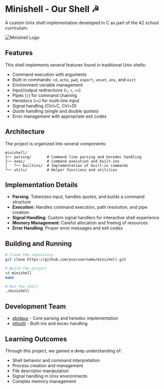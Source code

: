 # Minishell - Our Shell ☭

A custom Unix shell implementation developed in C as part of the 42 school curriculum.

![Minishell Logo](https://s1.qwant.com/thumbr/474x315/3/d/3d8ed8c83719322da94e15b8721ab037dd577b95916cc4812af39f6459e659/th.jpg?u=https%3A%2F%2Ftse.mm.bing.net%2Fth%3Fid%3DOIP.vBzv5fn5KZA9CFWF7P3feAHaE7%26pid%3DApi&q=0&b=1&p=0&a=0)

## Features

This shell implements several features found in traditional Unix shells:

- Command execution with arguments
- Built-in commands: `cd`, `echo`, `pwd`, `export`, `unset`, `env`, and `exit`
- Environment variable management
- Input/output redirections (`<`, `>`, `>>`)
- Pipes (`|`) for command chaining
- Heredocs (`<<`) for multi-line input
- Signal handling (Ctrl+C, Ctrl+D)
- Quote handling (single and double quotes)
- Error management with appropriate exit codes

## Architecture

The project is organized into several components:

```
minishell/
├── parsing/       # Command line parsing and heredoc handling
├── exec/          # Command execution and built-ins
│   └── builtins/  # Implementation of built-in commands
└── utils/         # Helper functions and utilities
```

## Implementation Details

- **Parsing**: Tokenizes input, handles quotes, and builds a command structure
- **Execution**: Handles command execution, path resolution, and pipe creation
- **Signal Handling**: Custom signal handlers for interactive shell experience
- **Memory Management**: Careful allocation and freeing of resources
- **Error Handling**: Proper error messages and exit codes

## Building and Running

```bash
# Clone the repository
git clone https://github.com/yourusername/minishell.git

# Build the project
cd minishell
make

# Run the shell
./minishell
```

## Development Team

- [abidaux](https://github.com/abidaux) - Core parsing and heredoc implementation
- [pthuilli](https://github.com/Nlkuser) - Built-ins and excec handling

## Learning Outcomes

Through this project, we gained a deep understanding of:
- Shell behavior and command interpretation
- Process creation and management
- File descriptor manipulation
- Signal handling in Unix environments
- Complex memory management
